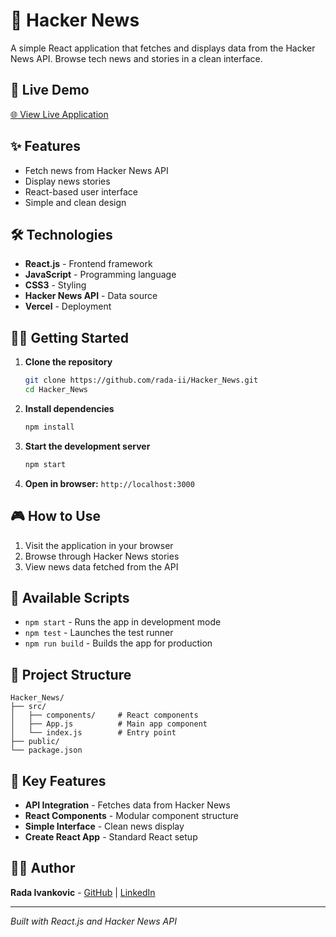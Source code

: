 # 📰 Hacker News

A simple React application that fetches and displays data from the Hacker News API. Browse tech news and stories in a clean interface.

## 🚀 Live Demo


<a href="https://haker-news.vercel.app/" target="_blank" rel="noopener noreferrer">
    🌐 View Live Application
</a>


## ✨ Features

- Fetch news from Hacker News API
- Display news stories
- React-based user interface
- Simple and clean design

## 🛠️ Technologies

- **React.js** - Frontend framework
- **JavaScript** - Programming language
- **CSS3** - Styling
- **Hacker News API** - Data source
- **Vercel** - Deployment

## 🏃‍♀️ Getting Started

1. **Clone the repository**
   ```bash
   git clone https://github.com/rada-ii/Hacker_News.git
   cd Hacker_News
   ```

2. **Install dependencies**
   ```bash
   npm install
   ```

3. **Start the development server**
   ```bash
   npm start
   ```

4. **Open in browser:** `http://localhost:3000`

## 🎮 How to Use

1. Visit the application in your browser
2. Browse through Hacker News stories
3. View news data fetched from the API

## 🔧 Available Scripts

- `npm start` - Runs the app in development mode
- `npm test` - Launches the test runner
- `npm run build` - Builds the app for production

## 📁 Project Structure

```
Hacker_News/
├── src/
│   ├── components/     # React components
│   ├── App.js          # Main app component
│   └── index.js        # Entry point
├── public/
└── package.json
```

## 🌟 Key Features

- **API Integration** - Fetches data from Hacker News
- **React Components** - Modular component structure
- **Simple Interface** - Clean news display
- **Create React App** - Standard React setup

## 👩‍💻 Author

**Rada Ivankovic** - [GitHub](https://github.com/rada-ii) | [LinkedIn](https://www.linkedin.com/in/rada-ivankovic)

---

*Built with React.js and Hacker News API*
